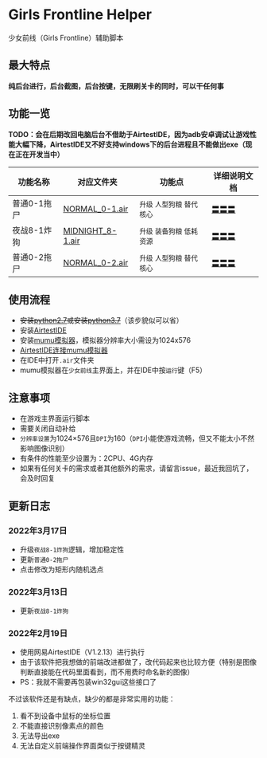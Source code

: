 # Girls Frontline Helper

少女前线（Girls Frontline）辅助脚本

## 最大特点

**纯后台进行，后台截图，后台按键，无限刷关卡的同时，可以干任何事**

## 功能一览

**TODO：会在后期改回电脑后台不借助于AirtestIDE，因为adb安卓调试让游戏性能大幅下降，AirtestIDE又不好支持windows下的后台进程且不能做出exe（现在正在开发当中）**

| 功能名称 | 对应文件夹 | 功能点 | 详细说明文档 |
| --- | --- | --- | --- |
| 普通0-1拖尸 | [NORMAL_0-1.air](NORMAL_0-1.air) | `升级` `人型狗粮` `替代核心` | [〓〓〓](NORMAL_0-1.air/README.md) |
| 夜战8-1炸狗 | [MIDNIGHT_8-1.air](MIDNIGHT_8-1.air) | `升级` `装备狗粮` `低耗资源` | [〓〓〓](MIDNIGHT_8-1.air/README.md) |
| 普通0-2拖尸 | [NORMAL_0-2.air](NORMAL_0-2.air) | `升级` `人型狗粮` `替代核心` | [〓〓〓](NORMAL_0-2.air/README.md) |

## 使用流程

- ~~安装[python2.7](https://www.python.org/ftp/python/2.7.16/python-2.7.16.amd64.msi)或安装[python3.7](https://www.python.org/ftp/python/3.7.9/python-3.7.9-amd64.exe)~~（该步貌似可以省）
- 安装[AirtestIDE](https://airtest.netease.com/changelog.html)
- 安装[mumu模拟器](https://mumu.163.com/)，模拟器分辨率大小需设为1024x576
- [AirtestIDE连接mumu模拟器](https://airtest.doc.io.netease.com/IDEdocs/3.2device_connection/2_emulator_connection/)
- 在IDE中打开`.air`文件夹
- mumu模拟器在`少女前线`主界面上，并在IDE中按`运行`键（F5）

## 注意事项

- 在游戏主界面运行脚本
- 需要关闭自动补给
- `分辨率设置`为1024×576且`DPI`为160（`DPI`小能使游戏流畅，但又不能太小不然影响图像识别）
- 有条件的性能至少设置为：2CPU、4G内存
- 如果有任何关卡的需求或者其他额外的需求，请留言issue，最近我回坑了，会及时回复

## 更新日志

### 2022年3月17日
- 升级`夜战8-1炸狗`逻辑，增加稳定性
- 更新`普通0-2拖尸`
- 点击修改为矩形内随机选点

### 2022年3月13日

- 更新`夜战8-1炸狗`

### 2022年2月19日

- 使用网易AirtestIDE（V1.2.13）进行执行
- 由于该软件把我想做的前端改进都做了，改代码起来也比较方便（特别是图像判断直接能在代码里面看到，而不用费时命名新的图像）
- PS：我就不需要再包装win32gui这些接口了

不过该软件还是有缺点，缺少的都是非常实用的功能：

1. 看不到设备中鼠标的坐标位置
2. 不能直接识别像素点的颜色
3. 无法导出exe
4. 无法自定义前端操作界面类似于按键精灵
